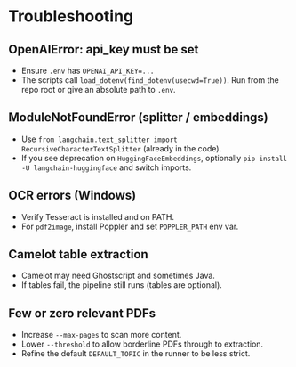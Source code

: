 # Troubleshooting

## OpenAIError: api_key must be set
- Ensure `.env` has `OPENAI_API_KEY=...`
- The scripts call `load_dotenv(find_dotenv(usecwd=True))`. Run from the repo root or give an absolute path to `.env`.

## ModuleNotFoundError (splitter / embeddings)
- Use `from langchain.text_splitter import RecursiveCharacterTextSplitter` (already in the code).
- If you see deprecation on `HuggingFaceEmbeddings`, optionally `pip install -U langchain-huggingface` and switch imports.

## OCR errors (Windows)
- Verify Tesseract is installed and on PATH.
- For `pdf2image`, install Poppler and set `POPPLER_PATH` env var.

## Camelot table extraction
- Camelot may need Ghostscript and sometimes Java.
- If tables fail, the pipeline still runs (tables are optional).

## Few or zero relevant PDFs
- Increase `--max-pages` to scan more content.
- Lower `--threshold` to allow borderline PDFs through to extraction.
- Refine the default `DEFAULT_TOPIC` in the runner to be less strict.
